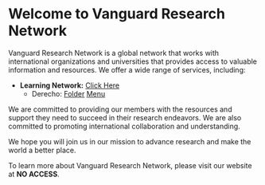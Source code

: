 # Welcome to Vanguard Research Network
Vanguard Research Network is a global network that works with international organizations and universities that provides access to valuable information and resources. We offer a wide range of services, including:

- **Learning Network:** [Click Here](https://github.com/Wapply/vanguard-research-network/tree/main/Learning%20Network)
  - Derecho: [Folder](https://github.com/Wapply/vanguard-research-network/tree/main/Learning%20Network/DERECHO) [Menu](https://github.com/Wapply/vanguard-research-network/blob/main/Learning%20Network/DERECHO/Menu.md)

We are committed to providing our members with the resources and support they need to succeed in their research endeavors. We are also committed to promoting international collaboration and understanding.

We hope you will join us in our mission to advance research and make the world a better place.

To learn more about Vanguard Research Network, please visit our website at **NO ACCESS**.
